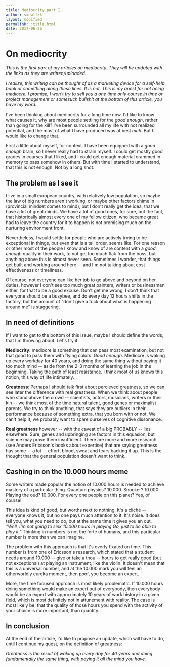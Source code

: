 ```yaml
---
title: Mediocrity part I.
author: sxnwlfkk
layout: modified
permalink: :title.html
date: 2017-06-26
---
```


# On mediocrity

_This is the first part of my articles on mediocrity. They will be updated with the links as they are written/uploaded._

_I realize, this writing can be thought of as a marketing device for a self-help book or something along these lines. It is not. This is my quest for not being mediocre. I promise, I won't try to sell you a one time only course in time or project management or somesuch bullshit at the bottom of this article, you have my word._

I've been thinking about mediocrity for a long time now. I'd like to know what causes it, why are most people settling for the _good enough_, rather than going for the kill? I've been surrounded all my life with not realized potential, and the most of what I have produced was at best _meh_. But I would like to change that.

First a little about myself, for context. I have been equipped with a _good enough_ brain, so I never really had to strain myself. I could get mostly good grades in courses that I liked, and I could get enough material crammed in memory to pass somehow in others. But with time I started to understand, that this is not enough. Not by a long shot.

## The problem as I see it

I live in a small european country, with relatively low population, so maybe the law of big numbers aren't working, or maybe other factors chime in (provincial mindset comes to mind), but I don't really get the idea, that we have a lot of great minds. We have a lot of good ones, for sure, but the fact, that historically almost every one of my fellow citizen, who became great had to leave the country for it to happen is not promising much on the nurturing environment front.

Nevertheless, I would settle for people who are actively trying to be exceptional in things, but even that is a tall order, seems like. For one reason or other most of the people I know and know of are content with a _good enough_ quality in their work, to not get too much flak from the boss, but anything above this is almost never seen. Sometimes I wonder, that things get built and working around here -- and I'm not talking about cost effectiveness or timeliness.

Of course, not everyone can like her job to go above and beyond on her duties, however I don't see too much great painters, writers or businessmen either, for that to be a good excuse. Don't get me wrong, I don't think that everyone should be a busybee, and do every day 12 hours shifts in the factory, but the amount of "don't give a fuck about what is happening around me" is staggering.

## In need of definitions

If I want to get to the bottom of this issue, maybe I should define the words, that I'm throwing about. Let's try it:

__Mediocrity__: mediocre is something that can pass most examination, but not that good to pass them with flying colors. _Good enough_. Mediocre is waking up every workday for 40 years, and doing the same thing without paying it too much mind -- aside from the 2-3 months of learning the job in the beginning. Taking the path of least resistance. I think most of us knows this notion, this way of life intimately.

__Greatness__: Perhaps I should talk first about percieved greatness, so we can see later the difference with real greatness. When we think about people who stand above the crowd -- scientists, actors, musicians, writers or their kin -- we think most of the time natural talent, good genes or maximalist parents. We try to think anything, that says they are outliers in their performance because of something extra, that you born with or not. We can't help it, we probably want to spare ourselves of cognitive dissonance.

__Real greatness__ however -- with the caveat of a big PROBABLY -- lies elsewhere. Sure, genes and upbringing are factors in this equasion, but science may prove them insufficient. There are more and more research (see Anders Ericsson's books about expertise) that are saying greatness has some -- a lot -- effort, blood, sweat and tears backing it up. This is the thought that the general population doesn't want to think.

## Cashing in on the 10.000 hours meme

Some writers made popular the notion of 10.000 hours is  needed to achieve mastery of a particular thing. Quantum physics? 10.000. Snooker? 10.000. Playing the oud? 10.000. For every one people on this planet? Yes, of course!

This idea is kind of good, but worths next to nothing. It's a cliché -- everyone knows it, but no one pays much attention to it. It's noise. It does tell you, what you need to do, but at the same time it gives you an out. _"Well, I'm not going to sink 10.000 hours in playing Go, just to be able to play it."_ Thinking in numbers is not the forte of humans, and this particular number is more than we can imagine.

The problem with this approach is that it's overly fixated on time. This number is from one of Ericsson's research, which stated that a student needs around 10.000 -- give or take a thou -- hours to get really good (but not exceptional) at playing an instrument, like the violin. It doesn't mean that this is a universal number, and at the 10.000 mark you will feel an otherworldly eureka moment, then poof, you become an expert.

More, the time focused approach is most likely problematic. If 10.000 hours doing something would make an expert out of everybody, then everybody would be an expert with approximately 10 years of work history in a given field, which is most definitely not in attunement with reality. The case is most likely be, that the quality of those hours you spend with the activity of your choice is more important, than quantity.

## In conclusion

At the end of the article, I'd like to propose an update, which will have to do, until I continue my quest, on the definition of greatness:

_Greatness is the result of waking up every day for 40 years and doing fundamentally the same thing, with paying it all the mind you have._
